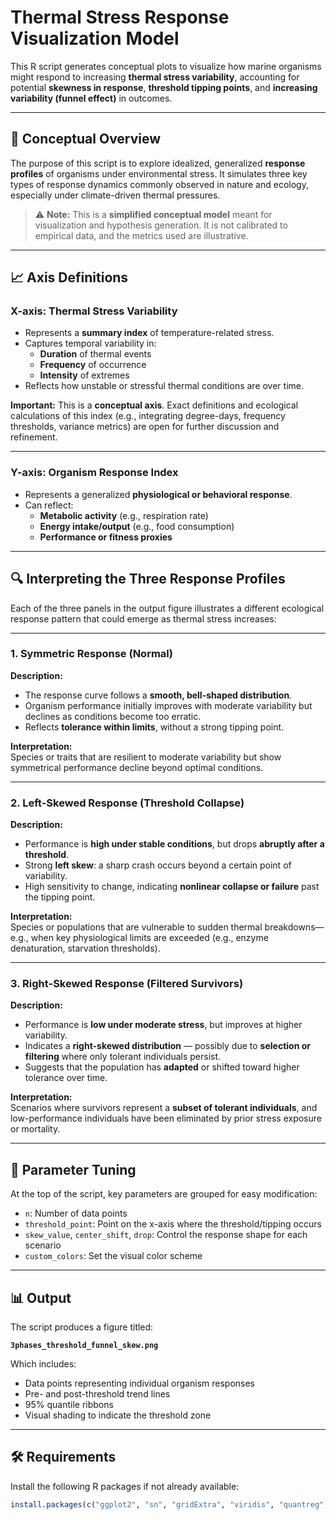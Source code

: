 # Thermal Stress Response Visualization Model

This R script generates conceptual plots to visualize how marine organisms might respond to increasing **thermal stress variability**, accounting for potential **skewness in response**, **threshold tipping points**, and **increasing variability (funnel effect)** in outcomes.

---

## 🧠 Conceptual Overview

The purpose of this script is to explore idealized, generalized **response profiles** of organisms under environmental stress. It simulates three key types of response dynamics commonly observed in nature and ecology, especially under climate-driven thermal pressures.

> ⚠️ **Note:** This is a **simplified conceptual model** meant for visualization and hypothesis generation. It is not calibrated to empirical data, and the metrics used are illustrative.

---

## 📈 Axis Definitions

### X-axis: **Thermal Stress Variability**

- Represents a **summary index** of temperature-related stress.
- Captures temporal variability in:
  - **Duration** of thermal events
  - **Frequency** of occurrence
  - **Intensity** of extremes
- Reflects how unstable or stressful thermal conditions are over time.

**Important:** This is a **conceptual axis**. Exact definitions and ecological calculations of this index (e.g., integrating degree-days, frequency thresholds, variance metrics) are open for further discussion and refinement.

---

### Y-axis: **Organism Response Index**

- Represents a generalized **physiological or behavioral response**.
- Can reflect:
  - **Metabolic activity** (e.g., respiration rate)
  - **Energy intake/output** (e.g., food consumption)
  - **Performance or fitness proxies**

---

## 🔍 Interpreting the Three Response Profiles

Each of the three panels in the output figure illustrates a different ecological response pattern that could emerge as thermal stress increases:

---

### 1. **Symmetric Response (Normal)**

**Description:**  
- The response curve follows a **smooth, bell-shaped distribution**.
- Organism performance initially improves with moderate variability but declines as conditions become too erratic.
- Reflects **tolerance within limits**, without a strong tipping point.

**Interpretation:**  
Species or traits that are resilient to moderate variability but show symmetrical performance decline beyond optimal conditions.

---

### 2. **Left-Skewed Response (Threshold Collapse)**

**Description:**  
- Performance is **high under stable conditions**, but drops **abruptly after a threshold**.
- Strong **left skew**: a sharp crash occurs beyond a certain point of variability.
- High sensitivity to change, indicating **nonlinear collapse or failure** past the tipping point.

**Interpretation:**  
Species or populations that are vulnerable to sudden thermal breakdowns—e.g., when key physiological limits are exceeded (e.g., enzyme denaturation, starvation thresholds).

---

### 3. **Right-Skewed Response (Filtered Survivors)**

**Description:**  
- Performance is **low under moderate stress**, but improves at higher variability.
- Indicates a **right-skewed distribution** — possibly due to **selection or filtering** where only tolerant individuals persist.
- Suggests that the population has **adapted** or shifted toward higher tolerance over time.

**Interpretation:**  
Scenarios where survivors represent a **subset of tolerant individuals**, and low-performance individuals have been eliminated by prior stress exposure or mortality.

---

## 🔧 Parameter Tuning

At the top of the script, key parameters are grouped for easy modification:

- `n`: Number of data points
- `threshold_point`: Point on the x-axis where the threshold/tipping occurs
- `skew_value`, `center_shift`, `drop`: Control the response shape for each scenario
- `custom_colors`: Set the visual color scheme

---

## 📊 Output

The script produces a figure titled:

**`3phases_threshold_funnel_skew.png`**

Which includes:

- Data points representing individual organism responses
- Pre- and post-threshold trend lines
- 95% quantile ribbons
- Visual shading to indicate the threshold zone

---

## 🛠 Requirements

Install the following R packages if not already available:

```r
install.packages(c("ggplot2", "sn", "gridExtra", "viridis", "quantreg", "dplyr", "cowplot"))

